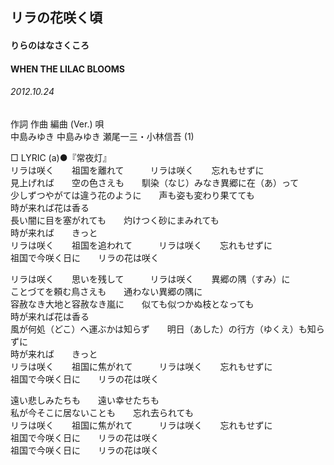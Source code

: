 ## リラの花咲く頃
#### りらのはなさくころ
#### WHEN THE LILAC BLOOMS
###### 2012.10.24


作詞  作曲  編曲 (Ver.)   唄   
中島みゆき   中島みゆき   瀬尾一三・小林信吾 (1)   
    
□ LYRIC (a)●『常夜灯』   
リラは咲く　　祖国を離れて　　　リラは咲く　　忘れもせずに   
見上げれば　　空の色さえも　　馴染（なじ）みなき異郷に在（あ）って   
少しずつやがては違う花のように　　声も姿も変わり果てても   
時が来れば花は香る   
長い闇に目を塞がれても　　灼けつく砂にまみれても   
時が来れば　　きっと   
リラは咲く　　祖国を追われて　　　リラは咲く　　忘れもせずに   
祖国で今咲く日に　　リラの花は咲く   
   
リラは咲く　　思いを残して　　　リラは咲く　　異郷の隅（すみ）に   
ことづてを頼む鳥さえも　　通わない異郷の隅に   
容赦なき大地と容赦なき嵐に　　似ても似つかぬ枝となっても   
時が来れば花は香る   
風が何処（どこ）へ運ぶかは知らず　　明日（あした）の行方（ゆくえ）も知らずに   
時が来れば　　きっと   
リラは咲く　　祖国に焦がれて　　　リラは咲く　　忘れもせずに   
祖国で今咲く日に　　リラの花は咲く   
   
遠い悲しみたちも　　遠い幸せたちも   
私が今そこに居ないことも　　忘れ去られても   
リラは咲く　　祖国に焦がれて　　　リラは咲く　　忘れもせずに   
祖国で今咲く日に　　リラの花は咲く   
祖国で今咲く日に　　リラの花は咲く   